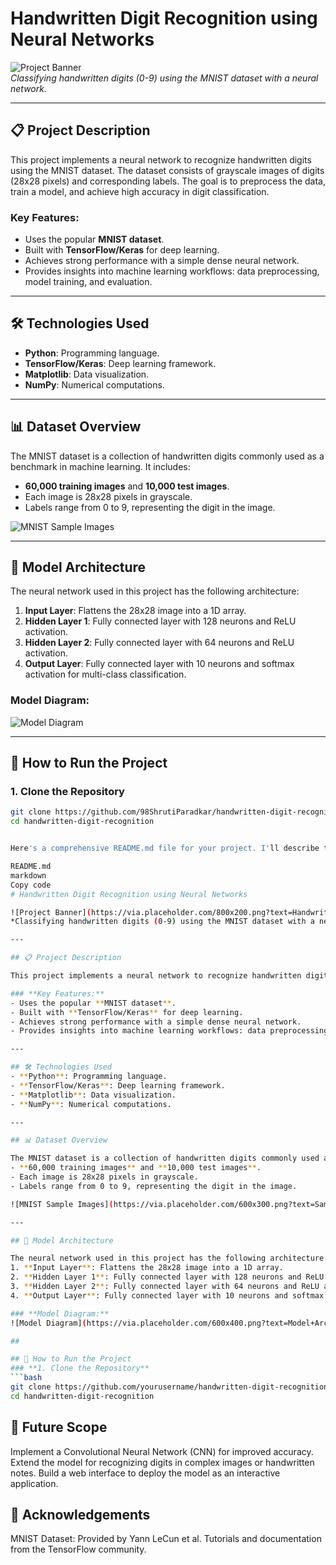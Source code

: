 # Handwritten Digit Recognition using Neural Networks

![Project Banner](https://via.placeholder.com/800x200.png?text=Handwritten+Digit+Recognition+Project)  
*Classifying handwritten digits (0-9) using the MNIST dataset with a neural network.*

---

## 📋 Project Description

This project implements a neural network to recognize handwritten digits using the MNIST dataset. The dataset consists of grayscale images of digits (28x28 pixels) and corresponding labels. The goal is to preprocess the data, train a model, and achieve high accuracy in digit classification.

### **Key Features:**
- Uses the popular **MNIST dataset**.
- Built with **TensorFlow/Keras** for deep learning.
- Achieves strong performance with a simple dense neural network.
- Provides insights into machine learning workflows: data preprocessing, model training, and evaluation.

---

## 🛠️ Technologies Used
- **Python**: Programming language.
- **TensorFlow/Keras**: Deep learning framework.
- **Matplotlib**: Data visualization.
- **NumPy**: Numerical computations.

---

## 📊 Dataset Overview

The MNIST dataset is a collection of handwritten digits commonly used as a benchmark in machine learning. It includes:
- **60,000 training images** and **10,000 test images**.
- Each image is 28x28 pixels in grayscale.
- Labels range from 0 to 9, representing the digit in the image.

![MNIST Sample Images](https://via.placeholder.com/600x300.png?text=Sample+MNIST+Images)

---

## 🧠 Model Architecture

The neural network used in this project has the following architecture:
1. **Input Layer**: Flattens the 28x28 image into a 1D array.
2. **Hidden Layer 1**: Fully connected layer with 128 neurons and ReLU activation.
3. **Hidden Layer 2**: Fully connected layer with 64 neurons and ReLU activation.
4. **Output Layer**: Fully connected layer with 10 neurons and softmax activation for multi-class classification.

### **Model Diagram:**
![Model Diagram](https://via.placeholder.com/600x400.png?text=Model+Architecture)

---

## 🚀 How to Run the Project

### **1. Clone the Repository**
```bash
git clone https://github.com/98ShrutiParadkar/handwritten-digit-recognition.git
cd handwritten-digit-recognition


Here's a comprehensive README.md file for your project. I'll describe the diagrams to include as well, so you can generate or upload them as needed.

README.md
markdown
Copy code
# Handwritten Digit Recognition using Neural Networks

![Project Banner](https://via.placeholder.com/800x200.png?text=Handwritten+Digit+Recognition+Project)  
*Classifying handwritten digits (0-9) using the MNIST dataset with a neural network.*

---

## 📋 Project Description

This project implements a neural network to recognize handwritten digits using the MNIST dataset. The dataset consists of grayscale images of digits (28x28 pixels) and corresponding labels. The goal is to preprocess the data, train a model, and achieve high accuracy in digit classification.

### **Key Features:**
- Uses the popular **MNIST dataset**.
- Built with **TensorFlow/Keras** for deep learning.
- Achieves strong performance with a simple dense neural network.
- Provides insights into machine learning workflows: data preprocessing, model training, and evaluation.

---

## 🛠️ Technologies Used
- **Python**: Programming language.
- **TensorFlow/Keras**: Deep learning framework.
- **Matplotlib**: Data visualization.
- **NumPy**: Numerical computations.

---

## 📊 Dataset Overview

The MNIST dataset is a collection of handwritten digits commonly used as a benchmark in machine learning. It includes:
- **60,000 training images** and **10,000 test images**.
- Each image is 28x28 pixels in grayscale.
- Labels range from 0 to 9, representing the digit in the image.

![MNIST Sample Images](https://via.placeholder.com/600x300.png?text=Sample+MNIST+Images)

---

## 🧠 Model Architecture

The neural network used in this project has the following architecture:
1. **Input Layer**: Flattens the 28x28 image into a 1D array.
2. **Hidden Layer 1**: Fully connected layer with 128 neurons and ReLU activation.
3. **Hidden Layer 2**: Fully connected layer with 64 neurons and ReLU activation.
4. **Output Layer**: Fully connected layer with 10 neurons and softmax activation for multi-class classification.

### **Model Diagram:**
![Model Diagram](https://via.placeholder.com/600x400.png?text=Model+Architecture)

##

## 🚀 How to Run the Project
### **1. Clone the Repository**
```bash
git clone https://github.com/yourusername/handwritten-digit-recognition.git
cd handwritten-digit-recognition
```

## 📌 Future Scope
Implement a Convolutional Neural Network (CNN) for improved accuracy.
Extend the model for recognizing digits in complex images or handwritten notes.
Build a web interface to deploy the model as an interactive application.

## 🙌 Acknowledgements
MNIST Dataset: Provided by Yann LeCun et al.
Tutorials and documentation from the TensorFlow community.
